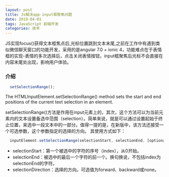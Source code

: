 ```yaml
---
layout: post
title: Js解决app-input框聚焦问题
date: 2019-04-01
tags: JavaScript 前端开发
categories: 技术
---
```


 JS实现focus()获得文本框焦点后,光标位置跳到文本末尾,之前在工作中有遇到类似微信聊天窗口的功能开发，采用的是angular 7.0 + ionic 4，功能难点在于表情框的实现-表情的多次选择后，点击关闭表情按钮，input框聚焦后光标不会直接在内容末尾处出现，影响用户体验。

### 介绍

```javascript
  setSelectionRange();
```
  The HTMLInputElement.setSelectionRange() method sets the start and end positions of the current text selection in an element.

  setSelectionRange()方法是作用在input元素上的，其次，这个方法可以为当前元素内的文本设置备选中范围（selection）。简单来说，就是可以通过设置起始于终止位置，来选中一段文本中的一部分。值得一提的是，在新版中，该方法还接受一个可选参数，这个参数指定的选择的方向。 其使用方式如下：

```javascript
  inputElement.setSelectionRange(selectionStart, selectionEnd, [optional] selectionDirection);
```
- selectionStart：第一个被选中的字符的序号（index），从0开始。
- selectionEnd：被选中的最后一个字符的前一个。换句换说，不包括index为selectionEnd的字符。
- selectionDirection：选择的方向。可选值为forward、backward或none。









